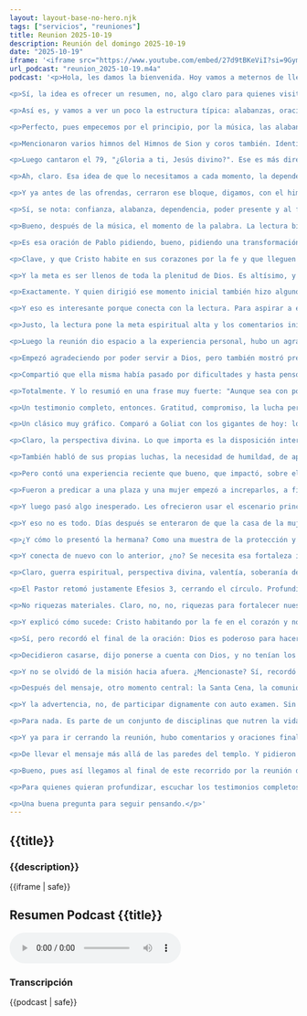 ```yaml
---
layout: layout-base-no-hero.njk
tags: ["servicios", "reuniones"]
title: Reunion 2025-10-19
description: Reunión del domingo 2025-10-19
date: "2025-10-19"
iframe: '<iframe src="https://www.youtube.com/embed/27d9tBKeViI?si=9GymtVXBeVx2CNpx" title="YouTube video player" frameborder="0" allow="accelerometer; autoplay; clipboard-write; encrypted-media; gyroscope; picture-in-picture; web-share" referrerpolicy="strict-origin-when-cross-origin" allowfullscreen></iframe>'
url_podcast: "reunion_2025-10-19.m4a"
podcast: '<p>Hola, les damos la bienvenida. Hoy vamos a meternos de lleno en la grabación de la reunión de la Iglesia evangélica Asamblea de Dios Cristo Redentor del pasado 19 de octubre de 2025. ¿Qué tal?</p>

<p>Sí, la idea es ofrecer un resumen, no, algo claro para quienes visitan la página web de la Iglesia, exacto, para que puedan ponerse al día o bueno, revivir momentos clave. Nuestra fuente es la grabación completa de ese servicio.</p>

<p>Así es, y vamos a ver un poco la estructura típica: alabanzas, oración, la palabra, testimonios, el mensaje, para entender el enfoque de ese día.</p>

<p>Perfecto, pues empecemos por el principio, por la música, las alabanzas y la adoración. Se sintió, creo yo, un ambiente muy, muy de alabanza desde el inicio. Sí, totalmente.</p>

<p>Mencionaron varios himnos del Himnos de Sion y coros también. Identificamos algunos: el himno 58, "Las promesas de Jesús", que habla de confiar, no, mmm, sí, de confiar en lo que Dios ha prometido. Fíjate, es un buen punto de partida.</p>

<p>Luego cantaron el 79, "¿Gloria a ti, Jesús divino?". Ese es más directo, ¿verdad? Alabanza pura a Jesús por su amor, su sacrificio. Exacto, y después, como para conectarlo con lo diario, el 139, "Cristo me ayuda por Él a vivir".</p>

<p>Ah, claro. Esa idea de que lo necesitamos a cada momento, la dependencia constante. Justo, y luego esa idea del poder de Dios ahora en el presente. Cantaron un coro conocido, ese del "Dios que abrió el Mar Rojo" que dice "está aquí", o sea, trayendo ese poder milagroso al hoy, precisamente.</p>

<p>Y ya antes de las ofrendas, cerraron ese bloque, digamos, con el himno 203, "Fue clavado en la Cruz por mí", volviendo al centro, al sacrificio de Cristo, al sacrificio redentor. Entonces, si te fijas, no son canciones al azar, hay como un hilo conductor.</p>

<p>Sí, se nota: confianza, alabanza, dependencia, poder presente y al final la Cruz. Exacto, no solo expresan adoración, sino que van creando un ambiente espiritual, preparan a la gente, les recuerdan la base de su fe, conectan con lo que vendría después. Muy bien visto.</p>

<p>Bueno, después de la música, el momento de la palabra. La lectura bíblica fue potente: Efesios, capítulo 3, versículos 14 al 21. Uf. Un texto fundamental.</p>

<p>Es esa oración de Pablo pidiendo, bueno, pidiendo una transformación interior muy profunda para los creyentes. Pide ser fortalecidos con poder en el hombre interior por su Espíritu. Eso es clave.</p>

<p>Clave, y que Cristo habite en sus corazones por la fe y que lleguen a entender, aunque sea un poco, la inmensidad del amor de Cristo. Ese amor que, como dice ahí, excede todo conocimiento. Imagínate.</p>

<p>Y la meta es ser llenos de toda la plenitud de Dios. Es altísimo, y termina reconociendo que Dios puede hacer muchísimo más de lo que pedimos o entendemos, o sea, no depende de nosotros. Es un ideal espiritual impresionante, habla de una madurez que viene de adentro, no de las circunstancias.</p>

<p>Exactamente. Y quien dirigió ese momento inicial también hizo algunos comentarios importantes. Sí, recuerdo que enfatizó el privilegio de estar en la casa de oración, la guía del Espíritu y algo muy práctico: el arrepentimiento, la necesidad de volver a Dios.</p>

<p>Y eso es interesante porque conecta con la lectura. Para aspirar a esa plenitud de Dios que menciona Efesios, se necesita esa disposición, ese corazón limpio, digamos. Claro, sobre todo pensando en que más tarde tendrían la Santa Cena.</p>

<p>Justo, la lectura pone la meta espiritual alta y los comentarios iniciales recuerdan cómo podemos acercarnos a eso. Necesitamos esa fortaleza interior para vivir reconciliados. Entendido.</p>

<p>Luego la reunión dio espacio a la experiencia personal, hubo un agradecimiento, creo que le llamaron, de una hermana Nilda. Sí, los testimonios son momentos muy importantes en estas comunidades. Edifican, animan y este fue, bueno, tuvo varias partes.</p>

<p>Empezó agradeciendo por poder servir a Dios, pero también mostró preocupación. ¿Preocupación por qué? Por la baja asistencia a los domingos. Animó a la gente a no usar el cansancio como excusa. Hizo una comparación curiosa: dijo que para ir al médico sí sacamos fuerzas. Mhm. Una llamada de atención directa al compromiso. Sí, pero lo más impactante, creo, fue cuando habló de su propia lucha. A ver, cuenta.</p>

<p>Compartió que ella misma había pasado por dificultades y hasta pensó en irse de la Iglesia, pero decidió quedarse y aquí lo clave. Dijo que su fuerza no venía de la gente ni del Pastor. ¿Entonces de dónde? Directamente de Dios y de escudriñar la palabra. Esa fue su frase. Wow. Ahí está la conexión clarísima con Efesios 3. Es un ejemplo vivo de ese fortalecimiento en el hombre interior. Descubrió que la fuente era interna, divina.</p>

<p>Totalmente. Y lo resumió en una frase muy fuerte: "Aunque sea con pobreza, pero a Cristo no lo dejo". Y la repitió con dolor, con hambre. ¡Qué testimonio de perseverancia! Eso cala hondo. Sí. También advirtió un poco sobre la mundanalidad, mencionó la vestimenta, el maquillaje en los jóvenes y habló algo del Día de las Madres que lo veía comercial, pero valorando honrarla siempre.</p>

<p>Un testimonio completo, entonces. Gratitud, compromiso, la lucha personal, la fuente de fortaleza en Dios y la palabra y advertencias prácticas, una fidelidad a toda prueba. Después de ella, compartió otra hermana. Creemos que se llama Rosana. Ella trajo una exhortación también con temas fuertes.</p>

<p>Un clásico muy gráfico. Comparó a Goliat con los gigantes de hoy: los problemas, la oposición que enfrenta la iglesia o cada creyente. Y seguro destacó algo de David. Sí, subrayó que Dios no miró la apariencia de David ni su falta de experiencia militar, como sí lo hacían sus hermanos. Miró su corazón.</p>

<p>Claro, la perspectiva divina. Lo que importa es la disposición interior, la fe, la valentía, no las credenciales humanas. Exacto. E hizo un llamado a que siempre haya un David dispuesto a defender la obra de Dios, una motivación fuerte para actuar con fe ante lo que parece imposible.</p>

<p>También habló de sus propias luchas, la necesidad de humildad, de apoyarse mutuamente. Criticó un poco las peleas por cosas materiales como los edificios de las iglesias, diciendo que la lucha es por lo espiritual, poniendo el foco en lo importante.</p>

<p>Pero contó una experiencia reciente que bueno, que impactó, sobre el grupo de jóvenes. A ver, ¿qué pasó?</p>

<p>Fueron a predicar a una plaza y una mujer empezó a increparlos, a filmarlos, a insultarlos. ¡Uf, qué situación tensa! ¿Y qué hicieron? Ellos respondieron bendiciéndola. ¡Wow! Eso es aplicar directamente la enseñanza bíblica.</p>

<p>Y luego pasó algo inesperado. Les ofrecieron usar el escenario principal de una feria que había allí para que compartieran su mensaje. ¿En serio? ¡Qué vuelco!</p>

<p>Y eso no es todo. Días después se enteraron de que la casa de la mujer que los había confrontado se había incendiado. ¡Qué fuerte!</p>

<p>¿Y cómo lo presentó la hermana? Como una muestra de la protección y la vindicación de Dios, del respaldo divino a quienes le sirven fielmente. Es una historia con muchas capas: fe activa, respuesta pacífica ante la agresión y esa creencia firme en la intervención soberana de Dios, tanto para abrir puertas como para, bueno, para mostrar su justicia o protección.</p>

<p>Y conecta de nuevo con lo anterior, ¿no? Se necesita esa fortaleza interior de la que hablaba Pablo, la que Nilda testimonió, para poder actuar así, para enfrentar esos gigantes externos como la oposición en la plaza con valentía y fe.</p>

<p>Claro, guerra espiritual, perspectiva divina, valentía, soberanía de Dios, son los temas que resaltan ahí. Exacto, y toda esta, digamos, esta preparación, la oración, la oración pro fortaleza, los testimonios, llevó al mensaje central.</p>

<p>El Pastor retomó justamente Efesios 3, cerrando el círculo. Profundizó en ese pasaje tratando de desempacarlo para la vida diaria. Explicó eso de que Dios toma nombre de su familia en el cielo y en la tierra, como un sentido de pertenencia grande. Sí. Y se enfocó mucho en las riquezas de su gloria que Dios quiere darnos.</p>

<p>No riquezas materiales. Claro, no, no, riquezas para fortalecer nuestro interior por el Espíritu. Hizo un contraste interesante: el hombre interior se renueva, aunque el exterior se desgaste. Un punto clave.</p>

<p>Y explicó cómo sucede: Cristo habitando por la fe en el corazón y nosotros estando arraigados y cimentados en amor. Animó a buscar comprender las dimensiones de ese amor, anchura, longitud, profundidad, de altura, como el camino para ser llenos de toda la plenitud de Dios, que suena como una meta casi inalcanzable.</p>

<p>Sí, pero recordó el final de la oración: Dios es poderoso para hacer mucho más abundantemente de lo que pedimos o entendemos. Que busquemos las riquezas espirituales por encima de las terrenales, que confiemos en la paz y la provisión de Dios. ¿Dio algún ejemplo? Sí, contó el testimonio de una pareja.</p>

<p>Decidieron casarse, dijo ponerse a cuenta con Dios, y no tenían los medios, pero confiaron y Dios proveyó de forma inesperada para la boda. Ahí está la conexión: la teología profunda de Efesios 3 —riquezas de gloria, plenitud de Dios— conectada con la experiencia real vivida: la provisión, la paz en medio de la necesidad. El sermón buscaba equipar a la gente para vivir esa fe práctica dependiendo del poder interior de Dios, motivados por su amor.</p>

<p>Y no se olvidó de la misión hacia afuera. ¿Mencionaste? Sí, recordó la comisión de "vayan por todo el mundo", el evangelismo. Entonces el mensaje unificó todo: la transformación interior es posible por Dios y esa realidad interna nos debe impulsar en lo personal y en la misión.</p>

<p>Después del mensaje, otro momento central: la Santa Cena, la comunión. Leyeron el pasaje clásico de Primera de Corintios 11, fundamental. Ahí se recuerda cómo Jesús instituyó la cena, el pan como su cuerpo, la Copa como el nuevo pacto en su sangre, el significado profundo de ese acto.</p>

<p>Y la advertencia, no, de participar dignamente con auto examen. Sin tomarlo a la ligera. Exacto, discerniendo el cuerpo del Señor. El Pastor lo conectó, de hecho, con las prácticas de la Iglesia primitiva en Hechos 2:42, las cuatro prácticas. Sí, la doctrina, la comunión unos con otros, el partimiento del pan (la cena) y las oraciones. O sea, que la cena no es algo aislado.</p>

<p>Para nada. Es parte de un conjunto de disciplinas que nutren la vida de la Iglesia. Es recuerdo, es comunión con Cristo y con los hermanos, es auto examen, es proclamación de la fe. Muy central. Entendido.</p>

<p>Y ya para ir cerrando la reunión, hubo comentarios y oraciones finales. Sí, se mantuvo el tono de ánimo, llamados a seguir orando, a no desmayar, a perseverar, reforzando todo lo anterior. Y mencionaron un plan concreto, algo de predicar al aire libre en diciembre, ¿verdad? Así es, un recordatorio del enfoque misionero.</p>

<p>De llevar el mensaje más allá de las paredes del templo. Y pidieron oración por eso, involucrando a todos. Y bueno, terminaron orando por las necesidades generales, por los ausentes y pidiendo protección para el regreso a casa. Una bendición final, un cierre que buscó, digamos, consolidar lo vivido y proyectar la fe hacia la semana, hacia el futuro: oración, perseverancia, misión, cuidado mutuo.</p>

<p>Bueno, pues así llegamos al final de este recorrido por la reunión de la I A C D R del 19 de octubre de 2025. Esperamos que este resumen, esta charla sirva a quienes visitan el sitio web o querían saber qué pasó ese día. Sí, fue una reunión con mucho contenido. Ese énfasis en la fortaleza interior que viene de Dios frente a los desafíos, fue muy claro.</p>

<p>Para quienes quieran profundizar, escuchar los testimonios completos, el mensaje y las alabanzas, la grabación completa está disponible en el sitio web de la Iglesia. Y queda una reflexión flotando, quizá. Se habló mucho de esa fortaleza interior para enfrentar los gigantes. La pregunta es: más allá de la reunión, ¿cómo cultivamos activamente esa fortaleza de Efesios en el día a día? ¿Qué prácticas concretas nos ayudan?</p>

<p>Una buena pregunta para seguir pensando.</p>'
---
```


<section class="reunion section bg-gray-ligth">
  <article class="container full-lg-screen">
    <h2 class="section-title">{{title}}</h2>
    <aside class="text-center">
      <h3 class="p1">{{description}}</h3>
      <div class="video-responsive-container">
        {{iframe | safe}}
      </div>
    </aside>
  </article>

  <article>
    <h2 class="p1">Resumen Podcast {{title}}</h2>
    <audio controls class="p1">
      <source src="/assets/audio/{{url_podcast|safe}}" type="audio/mp4">
      Tu navegador no soporta el elemento de audio.
    </audio>
    <h3 class="p1">Transcripción</h3>
    <div id="transcripcion-podcast">
      {{podcast | safe}}
    </div>
  </article>
</section>
